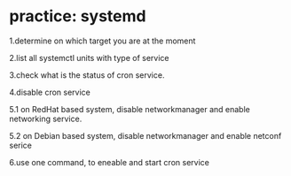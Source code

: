 # practice: systemd

1.determine on which target you are at the moment

2.list all systemctl units with type of service

3.check what is the status of cron service.

4.disable cron service

5.1 on RedHat based system, disable networkmanager and enable networking
service.

5.2 on Debian based system, disable networkmanager and enable netconf
serice

6.use one command, to eneable and start cron service
